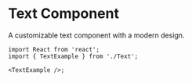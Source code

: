 <!-- src/components/Button/Button.md -->

# Text Component

A customizable text component with a modern design.

```tsx
import React from 'react';
import { TextExample } from './Text';

<TextExample />;
```
